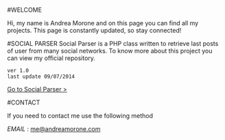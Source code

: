 #WELCOME

Hi, my name is Andrea Morone and on this page you can find all my projects. This page is constantly updated, so  stay connected!

#SOCIAL PARSER
Social Parser is a PHP class written to retrieve last posts of user from many social networks.
To know more about this project you can view my official repository.

	ver 1.0 
	last update 09/07/2014

[Go to Social Parser >](# "Got to Social Parser")

	
#CONTACT

If you need to contact me use the following method

*EMAIL* : [me@andreamorone.com](mailto:me@andreamorone.com "me@andreamorone.com")


